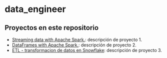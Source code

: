# data_engineer
## Proyectos en este repositorio

- [Streaming data with Apache Spark.]([data_engineer/](https://github.com/brrsanchezfi/data_engineer/tree/main/001_data_streaming_spark)): descripción de proyecto 1.
- [DataFrames with Apache Spark.]([data_engineer/](https://github.com/brrsanchezfi/data_engineer/tree/main/002_dataframes_ml_spark)): descripción de proyecto 2.
- [ETL - transformacion de datos en Snowflake]([data_engineer/](https://github.com/brrsanchezfi/data_engineer/tree/main/003_data_warehouse_Snowflake)https://github.com/brrsanchezfi/data_engineer/tree/main/003_data_warehouse_Snowflake): descripción de proyecto 3.
